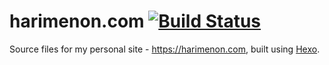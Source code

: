 # harimenon.com [![Build Status](https://travis-ci.org/floydpink/harimenon.com.svg?branch=main)](https://travis-ci.org/floydpink/harimenon.com)
Source files for my personal site - https://harimenon.com, built using [Hexo](https://hexo.io).
